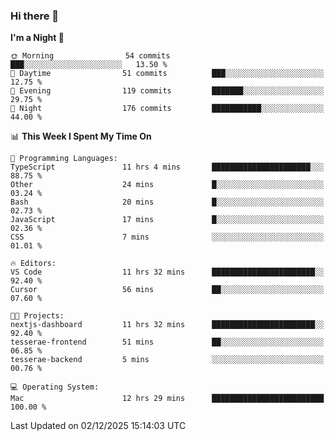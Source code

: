 ### Hi there 👋

<!--
**ALiersEL/ALiersEL** is a ✨ _special_ ✨ repository because its `README.md` (this file) appears on your GitHub profile.

Here are some ideas to get you started:

- 🔭 I’m currently working on ...
- 🌱 I’m currently learning ...
- 👯 I’m looking to collaborate on ...
- 🤔 I’m looking for help with ...
- 💬 Ask me about ...
- 📫 How to reach me: ...
- 😄 Pronouns: ...
- ⚡ Fun fact: ...
-->

<!--START_SECTION:waka-->
**I'm a Night 🦉** 

```text
🌞 Morning                54 commits          ███░░░░░░░░░░░░░░░░░░░░░░   13.50 % 
🌆 Daytime                51 commits          ███░░░░░░░░░░░░░░░░░░░░░░   12.75 % 
🌃 Evening                119 commits         ███████░░░░░░░░░░░░░░░░░░   29.75 % 
🌙 Night                  176 commits         ███████████░░░░░░░░░░░░░░   44.00 % 
```


📊 **This Week I Spent My Time On** 

```text
💬 Programming Languages: 
TypeScript               11 hrs 4 mins       ██████████████████████░░░   88.75 % 
Other                    24 mins             █░░░░░░░░░░░░░░░░░░░░░░░░   03.24 % 
Bash                     20 mins             █░░░░░░░░░░░░░░░░░░░░░░░░   02.73 % 
JavaScript               17 mins             █░░░░░░░░░░░░░░░░░░░░░░░░   02.36 % 
CSS                      7 mins              ░░░░░░░░░░░░░░░░░░░░░░░░░   01.01 % 

🔥 Editors: 
VS Code                  11 hrs 32 mins      ███████████████████████░░   92.40 % 
Cursor                   56 mins             ██░░░░░░░░░░░░░░░░░░░░░░░   07.60 % 

🐱‍💻 Projects: 
nextjs-dashboard         11 hrs 32 mins      ███████████████████████░░   92.40 % 
tesserae-frontend        51 mins             ██░░░░░░░░░░░░░░░░░░░░░░░   06.85 % 
tesserae-backend         5 mins              ░░░░░░░░░░░░░░░░░░░░░░░░░   00.76 % 

💻 Operating System: 
Mac                      12 hrs 29 mins      █████████████████████████   100.00 % 
```


 Last Updated on 02/12/2025 15:14:03 UTC
<!--END_SECTION:waka-->

